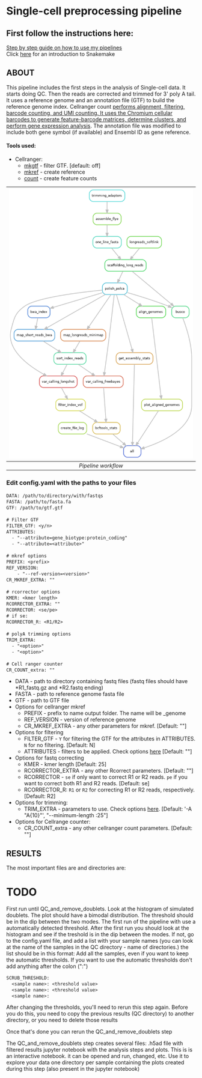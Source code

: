 # Single-cell preprocessing pipeline

## First follow the instructions here:
[Step by step guide on how to use my pipelines](https://carolinapb.github.io/2021-06-23-how-to-run-my-pipelines/)  
Click [here](https://github.com/CarolinaPB/snakemake-template/blob/master/Short%20introduction%20to%20Snakemake.pdf) for an introduction to Snakemake

## ABOUT
This pipeline includes the first steps in the analysis of Single-cell data. It starts doing QC. Then the reads are corrected and trimmed for 3' poly A tail.  
It uses a reference genome and an annotation file (GTF) to build the reference genome index. Cellranger count [performs alignment, filtering, barcode counting, and UMI counting. It uses the Chromium cellular barcodes to generate feature-barcode matrices, determine clusters, and perform gene expression analysis](https://support.10xgenomics.com/single-cell-gene-expression/software/pipelines/latest/what-is-cell-ranger). The annotation file was modified to include both gene symbol (if available) and Ensembl ID as gene reference.

#### Tools used:
- Cellranger:
    - [mkgtf](https://support.10xgenomics.com/single-cell-gene-expression/software/pipelines/latest/advanced/references#mkgtf) - filter GTF. [default: off]
    - [mkref](https://support.10xgenomics.com/single-cell-gene-expression/software/pipelines/latest/advanced/references#mkref) - create reference
    - [count](https://support.10xgenomics.com/single-cell-gene-expression/software/pipelines/latest/using/count) - create feature counts


| ![DAG](https://github.com/CarolinaPB/nanopore-assembly/blob/master/workflow.png) |
|:--:|
|*Pipeline workflow* |


### Edit config.yaml with the paths to your files
```
DATA: /path/to/directory/with/fastqs
FASTA: /path/to/fasta.fa
GTF: /path/to/gtf.gtf

# Filter GTF
FILTER_GTF: <y/n> 
ATTRIBUTES:
  - "--attribute=gene_biotype:protein_coding"
  - "--attribute=<attribute>"

# mkref options
PREFIX: <prefix>
REF_VERSION: 
    - "--ref-version=<version>"
CR_MKREF_EXTRA: ""

# rcorrector options
KMER: <kmer length>
RCORRECTOR_EXTRA: "" 
RCORRECTOR: <se/pe>
# if se:
RCORRECTOR_R: <R1/R2>

# polyA trimming options
TRIM_EXTRA: 
  - "<option>"
  - "<option>"

# Cell ranger counter
CR_COUNT_extra: ""
```

- DATA - path to directory containing fastq files (fastq files should have *R1_fastq.gz and *R2.fastq ending)
- FASTA - path to reference genome fasta file
- GTF - path to GTF file
- Options for cellranger mkref
    - PREFIX - prefix to name output folder. The name will be <prefix>_genome
    - REF_VERSION - version of reference genome
    - CR_MKREF_EXTRA - any other parameters for mkref. [Default: ""]
- Options for filtering
    - FILTER_GTF - `Y` for filtering the GTF for the attributes in ATTRIBUTES. `N` for no filtering. [Default: N]
    - ATTRIBUTES - filters to be applied. Check options [here](https://support.10xgenomics.com/single-cell-gene-expression/software/pipelines/latest/advanced/references#mkgtf) [Default: ""]
- Options for fastq correcting
    - KMER - kmer length [Default: 25]
    - RCORRECTOR_EXTRA - any other Rcorrect parameters. [Default: ""]
    - RCORRECTOR - `se` if only want to correct R1 or R2 reads. `pe` if you want to correct both R1 and R2 reads. [Default: se]
    - RCORRECTOR_R: `R1` or `R2` for correcting R1 or R2 reads, respectively. [Default: R2]
- Options for trimming:
    - TRIM_EXTRA - parameters to use. Check options [here](https://cutadapt.readthedocs.io/en/stable/guide.html). [Default: '-A "A{10}"', "--minimum-length :25"]
- Options for Cellrange counter:
    - CR_COUNT_extra - any other cellranger count parameters. [Default: ""]


## RESULTS
The most important files are and directories are:  



# TODO
First run until QC_and_remove_doublets. Look at the histogram of simulated doublets. The plot should have a bimodal distribution. The threshold should be in the dip between the two modes. The first run of the pipeline with use a automatically detected threshold. After the first run you should look at the histogram and see if the treshold is in the dip between the modes. If not, go to the config.yaml file, and add a list with your sample names (you can look at the name of the samples in the QC directory - name of directories.)
the list should be in this format:
Add all the samples, even if you want to keep the automatic thresholds. If you want to use the automatic thresholds don't add anything after the colon (":")
```
SCRUB_THRESHOLD: 
  <sample name>: <threshold value>
  <sample name>: <threshold value>
  <sample name>: 
```

After changing the thresholds, you'll need to rerun this step again. Before you do this, you need to copy the previous results (QC directory) to another directory, or you need to delete those results

Once that's done you can rerun the QC_and_remove_doublets step

The QC_and_remove_doublets step creates several files:
.h5ad file with filtered results
jupyter notebook with the analysis steps and plots. This is is an interactive notebook. it can be opened and run, changed, etc. Use it to explore your data
one directory per sample containing the plots created during this step (also present in the jupyter notebook)